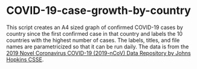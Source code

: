 # COVID-19-case-growth-by-country
This script creates an A4 sized graph of confirmed COVID-19 cases by country since the first confirmed case in that country and labels the 10 countries with the highest number of cases. The labels, titles, and file names are parametricized so that it can be run daily. The data is from the [2019 Novel Coronavirus COVID-19 (2019-nCoV) Data Repository by Johns Hopkins CSSE](https://github.com/CSSEGISandData/COVID-19).
